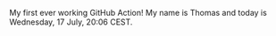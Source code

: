 My first ever working GitHub Action!
My name is Thomas and today is Wednesday, 17 July, 20:06 CEST. 
